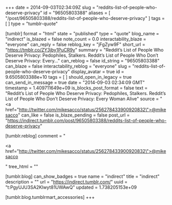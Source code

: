 +++
date = 2014-09-03T02:34:09Z
slug = "reddits-list-of-people-who-deserve-privacy"
id = "96505803388"
aliases = [ "/post/96505803388/reddits-list-of-people-who-deserve-privacy" ]
tags = [ ]
type = "tumblr-quote"

[tumblr]
format = "html"
state = "published"
type = "quote"
blog_name = "indirect"
is_blazed = false
note_count = 0.0
interactability_blaze = "everyone"
can_reply = false
reblog_key = "jFgZyw9F"
short_url = "https://tmblr.co/ZY3jby1PuCR9y"
summary = "Reddit’s List of People Who Deserve Privacy: Pedophiles, Stalkers. Reddit’s List of People Who Don’t Deserve Privacy: Every..."
can_reblog = false
id_string = "96505803388"
can_blaze = false
interactability_reblog = "everyone"
slug = "reddits-list-of-people-who-deserve-privacy"
display_avatar = true
id = 9.6505803388e+10
tags = [ ]
should_open_in_legacy = true
can_send_in_message = true
date = "2014-09-03 02:34:09 GMT"
timestamp = 1.409711649e+09
is_blocks_post_format = false
text = "Reddit&rsquo;s List of People Who Deserve Privacy: Pedophiles, Stalkers. Reddit&rsquo;s List of People Who Don&rsquo;t Deserve Privacy: Every Woman Alive"
source = "<a href=\"http://twitter.com/mikesacco/status/256278433900920832\">@mikesacco</a>"
can_like = false
is_blaze_pending = false
post_url = "https://indirect.tumblr.com/post/96505803388/reddits-list-of-people-who-deserve-privacy"

[tumblr.reblog]
comment = "<p><a href=\"http://twitter.com/mikesacco/status/256278433900920832\">@mikesacco</a></p>"
tree_html = ""

[tumblr.blog]
can_show_badges = true
name = "indirect"
title = "indirect"
description = ""
url = "https://indirect.tumblr.com/"
uuid = "t:PgyUJU3SA2Klwyt81UWAwQ"
updated = 1.738205153e+09

[tumblr.blog.tumblrmart_accessories]
+++
